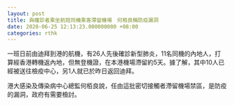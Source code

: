 ```yaml
---
layout: post
title: 與確診者乘坐航班同機乘客滯留機場　何栢良稱防疫漏洞
date: 2020-06-25 12:13:23.000000000 +08:00
categories: rthk
---
```


一班日前由迪拜到港的航機，有26人先後確診新型肺炎，11名同機的內地人，打算經香港轉機返內地，但無登機證，在本港機場滯留約5天。據了解，其中10人已經被送往檢疫中心，另1人就已於昨日返回迪拜。

港大感染及傳染病中心總監何栢良說，任由這批密切接觸者滯留機場禁區，是防疫的漏洞，政府有需要檢討。
